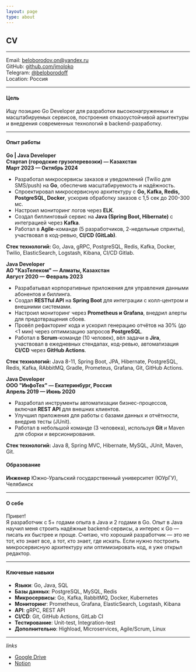 ```yaml
---
layout: page
type: about
---
```



## CV
---

Email: [beloborodov.on@yandex.ru](mailto:beloborodov.on@yandex.ru)    
GitHub: [github.com/jmoloko](https://github.com/jmoloko)  
Telegram: [@beloborodoff](@beloborodoff)  
Location: Россия

---
#### Цель

Ищу позицию Go Developer для разработки высоконагруженных и масштабируемых сервисов, построения отказоустойчивой архитектуры и внедрения современных технологий в 
backend-разработку.

---
#### Опыт работы

**Go | Java Developer**  
**Стартап (городские грузоперевозки) — Казахстан**  
**Март 2023 — Октябрь 2024**

- Разработал микросервисы заказов и уведомлений (Twilio для SMS/push) на **Go**, обеспечив масштабируемость и надёжность.
- Спроектировал микросервисную архитектуру с **Go, Kafka, Redis, PostgreSQL, Docker**, ускорив обработку заказов с 1,5 сек до 200-300 мс.
- Настроил мониторинг логов через **ELK**.
- Создал биллинговый сервис на **Java (Spring Boot, Hibernate)** с интеграцией через **Kafka**.
- Работал в **Agile**-команде (5 разработчиков, 2-недельные спринты), участвовал в код-ревью, **CI/CD (GitLab)**.

**Стек технологий:** Go, Java, gRPC, PostgreSQL, Redis, Kafka, Docker, Twilio, ElasticSearch, Logstash, Kibana, CI/CD Gitlab.

**Java Developer**  
**АО "КазТелеком" — Алматы, Казахстан**  
**Август 2020 — Февраль 2023**

- Разрабатывал корпоративные приложения для управления данными абонентов и биллинга.
- Создал **RESTful API** на **Spring Boot** для интеграции с колл-центром и внешними системами.
- Настроил мониторинг через **Prometheus и Grafana**, внедрил алерты для предотвращения сбоев.
- Провёл рефакторинг кода и ускорил генерацию отчётов на 30% (до <1 мин) через оптимизацию запросов **PostgreSQL**.
- Работал в **Scrum**-команде (10 человек), вёл задачи в **Jira**, участвовал в ежедневных стендапах, код-ревью, автоматизация **CI/CD** через **GitHub Actions**.

**Стек технологий:** Java 8-11, Spring Boot, JPA, Hibernate, PostgreSQL, Redis, Kafka, RAbbitMQ, Gradle, Prometeus, Grafana, Git, GitHub Actions.

**Java Developer**  
**ООО "ИнфоТех" — Екатеринбург, Россия**  
**Апрель 2019 — Июнь 2020**

- Разработал инструменты автоматизации бизнес-процессов, включая **REST API** для внешних клиентов.
- Улучшил приложения для работы с базами данных и отчётности, внедрив тесты (JUnit).
- Работал в небольшой команде (3 человека), используя **Git** и Maven для сборки и версионирования.

**Стек технологий:** Java 8, Spring MVC, Hibernate, MySQL, JUnit, Maven, Git.



#### Образование

**Инженер**
Южно-Уральский государственный университет (ЮУрГУ), Челябинск  

---
#### О себе

Привет!  
Я разработчик с 5+ годами опыта в Java и 2 годами в Go. Опыт в Java научил меня строить надёжные backend-сервисы, а интерес к Go — писать их быстрее и проще. Считаю, что хороший разработчик — это не тот, кто знает все, а тот, кто знает, где искать. Если нужно построить микросервисную архитектуру или оптимизировать код, я уже открыл редактор.

---
#### Ключевые навыки

- **Языки**: Go, Java, SQL  
- **Базы данных**: PostgreSQL, MySQL, Redis  
- **Микросервисы**: Go, Kafka, RabbitMQ, Docker, Kubernetes  
- **Мониторинг**: Prometheus, Grafana, ElasticSearch, Logstash, Kibana
- **API**: gRPC, REST API
- **CI/CD**: Git, GitHub Actions, GitLab CI  
- **Тестирование**: Unit-test, Integration-test  
- **Дополнительно**: Highload, Microservices, Agile/Scrum, Linux

---
_links_
- [Google Drive](https://drive.google.com/file/d/1uU623jNXh4TTcmV04c8bgE_jmBzkBSnI/view?usp=drive_link) 
- [Notion](https://animated-potassium-f3d.notion.site/CV-1a650454063880728a81f586f19f8860?pvs=4)
